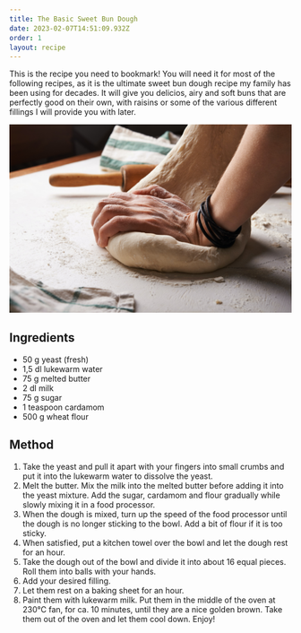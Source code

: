 ```yaml
---
title: The Basic Sweet Bun Dough
date: 2023-02-07T14:51:09.932Z
order: 1
layout: recipe
---
```

This is the recipe you need to bookmark! You will need it for most of the following recipes, as it is the ultimate sweet bun dough recipe my family has been using for decades. It will give you delicios, airy and soft buns that are perfectly good on their own, with raisins or some of the various different fillings I will provide you with later.

![](../uploads/nadya-spetnitskaya-toyiqxf9-ys-unsplash.jpg)

## **Ingredients**

* 50 g yeast (fresh)
* 1,5 dl lukewarm water
* 75 g melted butter
* 2 dl milk
* 75 g sugar
* 1 teaspoon cardamom 
* 500 g wheat flour

## Method

1. Take the yeast and pull it apart with your fingers into small crumbs and put it into the lukewarm water to dissolve the yeast. 
2. Melt the butter. Mix the milk into the melted butter before adding it into the yeast mixture. Add the sugar, cardamom and flour gradually while slowly mixing it in a food processor. 
3. When the dough is mixed, turn up the speed of the food processor until the dough is no longer sticking to the bowl. Add a bit of flour if it is too sticky. 
4. When satisfied, put a kitchen towel over the bowl and let the dough rest for an hour.
5. Take the dough out of the bowl and divide it into about 16 equal pieces. Roll them into balls with your hands. 
6. Add your desired filling. 
7. Let them rest on a baking sheet for an hour.
8. Paint them with lukewarm milk. Put them in the middle of the oven at 230℃ fan, for ca. 10 minutes, until they are a nice golden brown. Take them out of the oven and let them cool down. Enjoy!
